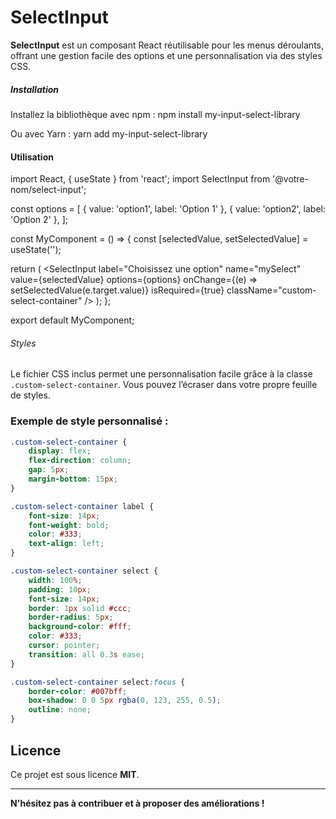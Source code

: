 # SelectInput

**SelectInput** est un composant React réutilisable pour les menus déroulants, offrant une gestion facile des options et une personnalisation via des styles CSS.

#####  Installation

Installez la bibliothèque avec npm :
 npm install my-input-select-library

Ou avec Yarn :
yarn add my-input-select-library

#### Utilisation
import React, { useState } from 'react';
import SelectInput from '@votre-nom/select-input';

const options = [
  { value: 'option1', label: 'Option 1' },
  { value: 'option2', label: 'Option 2' },
];

const MyComponent = () => {
  const [selectedValue, setSelectedValue] = useState('');

  return (
    <SelectInput
      label="Choisissez une option"
      name="mySelect"
      value={selectedValue}
      options={options}
      onChange={(e) => setSelectedValue(e.target.value)}
      isRequired={true}
      className="custom-select-container"
    />
  );
};

export default MyComponent;


###### Styles

Le fichier CSS inclus permet une personnalisation facile grâce à la classe `.custom-select-container`. Vous pouvez l’écraser dans votre propre feuille de styles.

### Exemple de style personnalisé :

```css
.custom-select-container {
    display: flex;
    flex-direction: column;
    gap: 5px;
    margin-bottom: 15px;
}

.custom-select-container label {
    font-size: 14px;
    font-weight: bold;
    color: #333;
    text-align: left;
}

.custom-select-container select {
    width: 100%;
    padding: 10px;
    font-size: 14px;
    border: 1px solid #ccc;
    border-radius: 5px;
    background-color: #fff;
    color: #333;
    cursor: pointer;
    transition: all 0.3s ease;
}

.custom-select-container select:focus {
    border-color: #007bff;
    box-shadow: 0 0 5px rgba(0, 123, 255, 0.5);
    outline: none;
}
```

## Licence

Ce projet est sous licence **MIT**.

---

 **N'hésitez pas à contribuer et à proposer des améliorations !**

